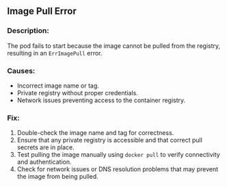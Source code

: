 ## Image Pull Error

### Description:
The pod fails to start because the image cannot be pulled from the registry, resulting in an `ErrImagePull` error.

### Causes:
- Incorrect image name or tag.
- Private registry without proper credentials.
- Network issues preventing access to the container registry.

### Fix:
1. Double-check the image name and tag for correctness.
2. Ensure that any private registry is accessible and that correct pull secrets are in place.
3. Test pulling the image manually using `docker pull` to verify connectivity and authentication.
4. Check for network issues or DNS resolution problems that may prevent the image from being pulled.
